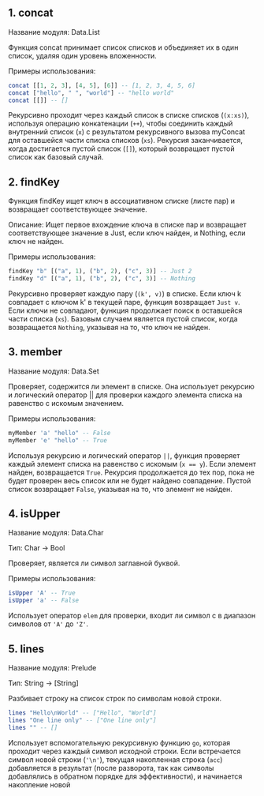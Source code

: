 ## 1. concat

Название модуля: Data.List

Функция concat принимает список списков и объединяет их в один список, удаляя один уровень вложенности.

Примеры использования:

```haskell
concat [[1, 2, 3], [4, 5], [6]] -- [1, 2, 3, 4, 5, 6]
concat ["hello", " ", "world"] -- "hello world"
concat [[]] -- []
```

Рекурсивно проходит через каждый список в списке списков (`(x:xs)`), используя операцию конкатенации (`++`), чтобы соединить каждый внутренний список (`x`) с результатом рекурсивного вызова myConcat для оставшейся части списка списков (`xs`). Рекурсия заканчивается, когда достигается пустой список (`[]`), который возвращает пустой список как базовый случай.

## 2. findKey

Функция findKey ищет ключ в ассоциативном списке (листе пар) и возвращает соответствующее значение.

Описание: Ищет первое вхождение ключа в списке пар и возвращает соответствующее значение в Just, если ключ найден, и Nothing, если ключ не найден.

Примеры использования:

```haskell
findKey "b" [("a", 1), ("b", 2), ("c", 3)] -- Just 2
findKey "d" [("a", 1), ("b", 2), ("c", 3)] -- Nothing
```

Рекурсивно проверяет каждую пару (`(k', v)`) в списке. Если ключ k совпадает с ключом k' в текущей паре, функция возвращает `Just v`. Если ключи не совпадают, функция продолжает поиск в оставшейся части списка (`xs`). Базовым случаем является пустой список, когда возвращается `Nothing`, указывая на то, что ключ не найден.

## 3. member

Название модуля: Data.Set

Проверяет, содержится ли элемент в списке. Она использует рекурсию и логический оператор || для проверки каждого элемента списка на равенство с искомым значением.

Примеры использования:

```haskell
myMember 'a' "hello" -- False
myMember 'e' "hello" -- True
```

Используя рекурсию и логический оператор `||`, функция проверяет каждый элемент списка на равенство с искомым (`x == y`). Если элемент найден, возвращается `True`. Рекурсия продолжается до тех пор, пока не будет проверен весь список или не будет найдено совпадение. Пустой список возвращает `False`, указывая на то, что элемент не найден.

## 4. isUpper

Название модуля: Data.Char

Тип: Char -> Bool

Проверяет, является ли символ заглавной буквой.

Примеры использования:

```haskell
isUpper 'A' -- True
isUpper 'a' -- False
```

Использует оператор `elem` для проверки, входит ли символ c в диапазон символов от `'A'` до `'Z'`.

## 5. lines

Название модуля: Prelude

Тип: String -> [String]

Разбивает строку на список строк по символам новой строки.

```haskell
lines "Hello\nWorld" -- ["Hello", "World"]
lines "One line only" -- ["One line only"]
lines "" -- []
```

Использует вспомогательную рекурсивную функцию `go`, которая проходит через каждый символ исходной строки. Если встречается символ новой строки (`'\n'`), текущая накопленная строка (`acc`) добавляется в результат (после разворота, так как символы добавлялись в обратном порядке для эффективности), и начинается накопление новой
